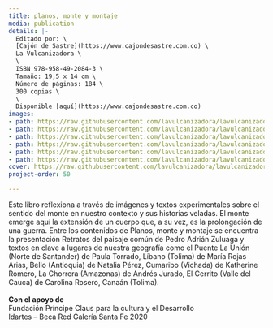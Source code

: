 ```yaml
---
title: planos, monte y montaje
media: publication
details: |-
  Editado por: \
  [Cajón de Sastre](https://www.cajondesastre.com.co) \
  La Vulcanizadora \
  \
  ISBN 978-958-49-2084-3 \
  Tamaño: 19,5 x 14 cm \
  Número de páginas: 184 \
  300 copias \
  \
  Disponible [aquí](https://www.cajondesastre.com.co)
images:
- path: https://raw.githubusercontent.com/lavulcanizadora/lavulcanizadora/main/uploads/planos-monte-montaje/planos-monte-montaje-1.jpg
- path: https://raw.githubusercontent.com/lavulcanizadora/lavulcanizadora/main/uploads/planos-monte-montaje/planos-monte-montaje-2.jpg
- path: https://raw.githubusercontent.com/lavulcanizadora/lavulcanizadora/main/uploads/planos-monte-montaje/planos-monte-montaje-3.jpg
- path: https://raw.githubusercontent.com/lavulcanizadora/lavulcanizadora/main/uploads/planos-monte-montaje/planos-monte-montaje-4.jpg
- path: https://raw.githubusercontent.com/lavulcanizadora/lavulcanizadora/main/uploads/planos-monte-montaje/planos-monte-montaje-5.jpg
- path: https://raw.githubusercontent.com/lavulcanizadora/lavulcanizadora/main/uploads/planos-monte-montaje/planos-monte-montaje-6.jpg
cover: https://raw.githubusercontent.com/lavulcanizadora/lavulcanizadora/main/uploads/project-covers/planosmontemontaje-cover.png
project-order: 50

---
```

Este libro reflexiona a través de imágenes y textos experimentales sobre el sentido del monte en nuestro contexto y sus historias veladas. El monte emerge aquí la extensión de un cuerpo que, a su vez, es la prolongación de una guerra. Entre los contenidos de Planos, monte y montaje se encuentra la presentación Retratos del paisaje común de Pedro Adrián Zuluaga y textos en clave a lugares de nuestra geografía como el Puente La Unión (Norte de Santander) de Paula Torrado, Líbano (Tolima) de María Rojas Arias, Bello (Antioquia) de Natalia Pérez, Cumaribo (Vichada) de Katherine Romero, La Chorrera (Amazonas) de Andrés Jurado, El Cerrito (Valle del Cauca) de Carolina Rosero, Canaán (Tolima).
<br>
<br>
**Con el apoyo de**
<br>
Fundación Príncipe Claus para la cultura y el Desarrollo<br>
Idartes – Beca Red Galería Santa Fe 2020
